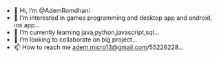 - 👋 Hi, I’m @AdemRomdhani
- 👀 I’m interested in games programming and desktop app and android, ios app...
- 🌱 I’m currently learning java,python,javascript,sql...
- 💞️ I’m looking to collaborate on big project...
- 📫 How to reach me adem.micro13@gmail.com/55226228...

<!---
AdemRomdhani/AdemRomdhani is a ✨ special ✨ repository because its `README.md` (this file) appears on your GitHub profile.
You can click the Preview link to take a look at your changes.
--->
